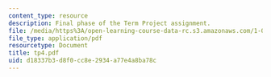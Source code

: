 ```yaml
---
content_type: resource
description: Final phase of the Term Project assignment.
file: /media/https%3A/open-learning-course-data-rc.s3.amazonaws.com/1-040-project-management-spring-2004/d18337b3d8f0cc8e2934a77e4a8ba78c_tp4.pdf
file_type: application/pdf
resourcetype: Document
title: tp4.pdf
uid: d18337b3-d8f0-cc8e-2934-a77e4a8ba78c
---
```

